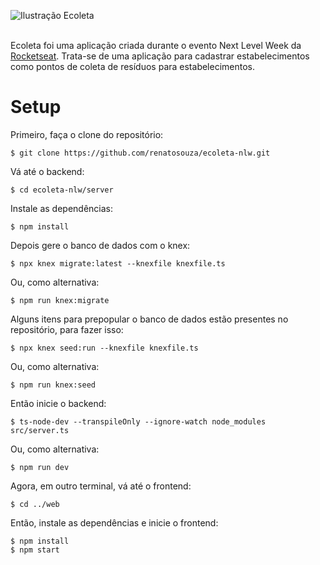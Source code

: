 ![Ilustração Ecoleta](https://user-images.githubusercontent.com/38081852/83580830-6f63e200-a513-11ea-9a27-0a109ec1e4d0.png)
<br>
<br>

Ecoleta foi uma aplicação criada durante o evento Next Level Week da [Rocketseat](https://rocketseat.com.br/). Trata-se de uma aplicação para cadastrar estabelecimentos como pontos de coleta de resíduos para estabelecimentos.


# Setup

Primeiro, faça o clone do repositório:

    $ git clone https://github.com/renatosouza/ecoleta-nlw.git

Vá até o backend:

    $ cd ecoleta-nlw/server

Instale as dependências:

    $ npm install

Depois gere o banco de dados com o knex:

    $ npx knex migrate:latest --knexfile knexfile.ts

Ou, como alternativa:

    $ npm run knex:migrate

Alguns itens para prepopular o banco de dados estão presentes no repositório, para fazer isso:

    $ npx knex seed:run --knexfile knexfile.ts

Ou, como alternativa:

    $ npm run knex:seed

Então inicie o backend:

    $ ts-node-dev --transpileOnly --ignore-watch node_modules src/server.ts

Ou, como alternativa:

    $ npm run dev


Agora, em outro terminal, vá até o frontend:

    $ cd ../web

Então, instale as dependências e inicie o frontend:

    $ npm install
    $ npm start
